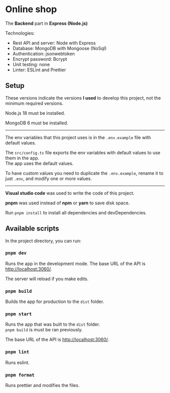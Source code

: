 # Online shop

The **Backend** part in **Express (Node.js)**

Technologies:

- Rest API and server: Node with Express
- Database: MongoDB with Mongoose (NoSql)
- Authentication: jsonwebtoken
- Encrypt password: Bcrypt
- Unit testing: none
- Linter: ESLint and Prettier

## Setup

These versions indicate the versions **I used** to develop this project, not the minimum required versions.

Node.js 18 must be installed.

MongoDB 6 must be installed.

---

The env variables that this project uses is in the `.env.example` file with default values.

The `src/config.ts` file exports the env variables with default values to use them in the app.\
The app uses the default values.

To have custom values you need to duplicate the `.env.example`, rename it to just `.env`, and modify one or more values.

---

**Visual studio code** was used to write the code of this project.

**pnpm** was used instead of **npm** or **yarn** to save disk space.

Run `pnpm install` to install all dependencies and devDependencies.

## Available scripts

In the project directory, you can run:

### `pnpm dev`

Runs the app in the development mode.
The base URL of the API is [http://localhost:3060/](http://localhost:3060/).

The server will reload if you make edits.

### `pnpm build`

Builds the app for production to the `dist` folder.

### `pnpm start`

Runs the app that was built to the `dist` folder.\
`pnpm build` is must be ran previously.

The base URL of the API is [http://localhost:3060/](http://localhost:3060/).

### `pnpm lint`

Runs eslint.

### `pnpm format`

Runs prettier and modifies the files.
